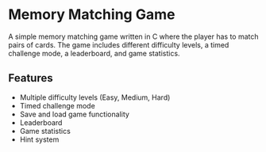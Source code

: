 # Memory Matching Game

A simple memory matching game written in C where the player has to match pairs of cards. The game includes different difficulty levels, a timed challenge mode, a leaderboard, and game statistics.

## Features

- Multiple difficulty levels (Easy, Medium, Hard)
- Timed challenge mode
- Save and load game functionality
- Leaderboard
- Game statistics
- Hint system